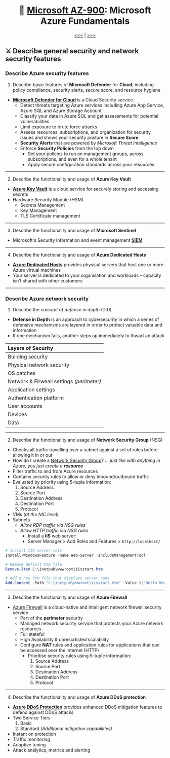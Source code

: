 <div align="center">
      
# 🧱 [Microsoft AZ-900](az-900-index.md): Microsoft Azure Fundamentals
      
[<<<](az-900-part3.md) | [>>>](az-900-part5.md)
      
</div>

## ⚔️ Describe general security and network security features

### Describe Azure security features
1. Describe basic features of **Microsoft Defender** for **Cloud**, including policy compliance, security alerts, secure score, and resource hygiene
+ **[Microsoft Defender for Cloud](https://learn.microsoft.com/en-us/azure/defender-for-cloud/defender-for-cloud-introduction)** is a Cloud Security service
  - Detect threats targeting Azure services including Azure App Service, Azure SQL and Azure Storage Account
  - Classify your data in Azure SQL and get assessments for potential vulnerabilities
  - Limit exposure to brute force attacks
  - Assess resources, subscriptions, and organization for security issues and shows your security posture in **Secure Score**
  - **Security Alerts** that are powered by _Microsoft Threat Intelligence_
  - Enforce **Security Policies** from the top down
    - Set your policies to run on management groups, across subscriptions, and even for a whole tenant
    - Apply secure configuration standards across your resources.

- - -

2. Describe the functionality and usage of **Azure Key Vault**
+ **[Azure Key Vault](https://learn.microsoft.com/en-us/azure/key-vault/general/basic-concepts)** is a cloud service for securely storing and accessing secrets
+ Hardware Security Module (HSM)
  - Secrets Management
  - Key Management
  - TLS Certificate management

- - -

3. Describe the functionality and usage of **Microsoft Sentinel**
+ Microsoft's Security information and event management **[SIEM](https://learn.microsoft.com/en-us/azure/sentinel/overview)**

- - -

4. Describe the functionality and usage of **Azure Dedicated Hosts**
+ **[Azure Dedicated Hosts](https://azure.microsoft.com/en-gb/services/virtual-machines/dedicated-host/)** provides physical servers that host one or more Azure virtual machines
+ Your server is dedicated to your organisation and workloads – capacity isn’t shared with other customers


- - -

### Describe Azure network security
1. Describe the _concept of defense in depth_ (DiD)
+ **Defense in Depth** is an approach to cybersecurity in which a series of defensive mechanisms are layered in order to protect valuable data and information
+  If one mechanism fails, another steps up immediately to thwart an attack


| Layers of Security                        |
| :-----------------------------------------|
| Building security                         |
| Physical network security                 |
| OS patches                                |
| Network & Firweall settings _(perimeter)_ |
| Application settings                      |
| Authentication platform                   |
| User accounts                             |
| Devices                                   |
| Data                                      |


- - -

2. Describe the functionality and usage of **Network Security Group** (NSG)
+ Checks all traffic travelling over a subnet against a set of rules before allowing it in or out
+ How do I create a [Network Security Group](https://learn.microsoft.com/en-us/azure/virtual-network/network-security-groups-overview)? ... _just like with anything in Azure, you just create a **resource**_
+ Filter traffic to and from Azure resources
+ Contains security rules to allow or deny inbound/outbound traffic
+ Evaluated by priority using 5-tuple information:
  1. Source Address
  2. Source Port
  3. Destination Address
  4. Destination Port
  5. Protocol
+ VMs _(at the NIC level)_
+ Subnets
  - _Allow RDP traffic via NSG rules_
  - _Allow HTTP traffic via NSG rules_
    -  Install a **IIS** web server:
      + Server Manager > Add Roles and Features > `http://localhost/`

```ps1
# Install IIS server role
Install-WindowsFeature -name Web-Server -IncludeManagementTool

# Remove default htm file
Remove-Item C:\inetpub\wwwroot\iisstart.htm

# Add a new htm file that displays server name
Add-Content -Path "C:\inetpub\wwwroot\iisstart.htm" -Value $("Hello World from " + $env:computername)

```


- - -


3. Describe the functionality and usage of **Azure Firewall**
- [Azure Firewall](https://learn.microsoft.com/en-us/azure/firewall/overview) is a cloud-native and intelligent network firewall security service
  - Part of the **perimeter** security
  - Managed network security service that protects your Azure network resources
  - Full stateful
  - High Availability & unrescrticted scalability
  - Configure **NAT** rules and application rules for applications that can be accessed over the internet (HTTP)
    - Prioritise security rules using 5-tuple information:
      1. Source Address
      2. Source Port
      3. Destination Address
      4. Destination Port
      5. Protocol



- - -


4. Describe the functionality and usage of **Azure DDoS protection**
- **[Azure DDoS Protection](https://learn.microsoft.com/en-us/azure/ddos-protection/ddos-protection-overview)** provides enhanced DDoS mitigation features to defend against DDoS attacks
- Two Service Tiers
    1. Basic
    2. Standard _(Additional mitigation capabilities)_
- Instant on protection
- Traffic monitoring
- Adaptive tuning
- Attack analytics, metrics and alerting

